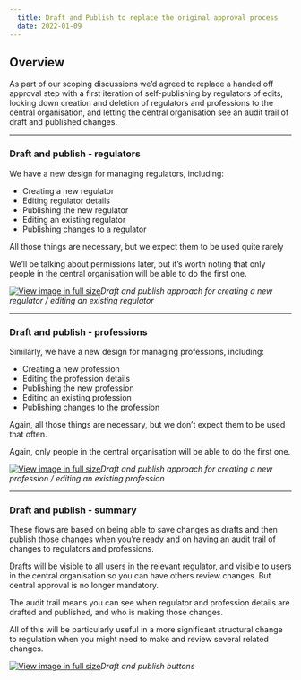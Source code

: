 ```yaml
---
  title: Draft and Publish to replace the original approval process
  date: 2022-01-09
---
```


## Overview 

As part of our scoping discussions we’d agreed to replace a handed off approval step with a first iteration of self-publishing by regulators of edits, locking down creation and deletion of regulators and professions to the central organisation, and letting the central organisation see an audit trail of draft and published changes.

--- 

### Draft and publish - regulators

We have a new design for managing regulators, including:
* Creating a new regulator
* Editing regulator details
* Publishing the new regulator
* Editing an existing regulator
* Publishing changes to a regulator

All those things are necessary, but we expect them to be used quite rarely

We’ll be talking about permissions later, but it’s worth noting that only people in the central organisation will be able to do the first one.


[![View image in full size](01.png)](01.png)*Draft and publish approach for creating a new regulator / editing an existing regulator*

--- 
### Draft and publish - professions

Similarly, we have a new design for managing professions, including:
* Creating a new profession
* Editing the profession details
* Publishing the new profession
* Editing an existing profession
* Publishing changes to the profession

Again, all those things are necessary, but we don’t expect them to be used that often.

Again, only people in the central organisation will be able to do the first one.

[![View image in full size](02.png)](02.png)*Draft and publish approach for creating a new profession / editing an existing profession*

--- 

### Draft and publish - summary

These flows are based on being able to save changes as drafts and then publish those changes when you’re ready and on having an audit trail of changes to regulators and professions.

Drafts will be visible to all users in the relevant regulator, and visible to users in the central organisation so you can have others review changes.
But central approval is no longer mandatory.

The audit trail means you can see when regulator and profession details are drafted and published, and who is making those changes.

All of this will be particularly useful in a more significant structural change to regulation when you might need to make and review several related changes.



[![View image in full size](03.png)](03.png)*Draft and publish buttons*
